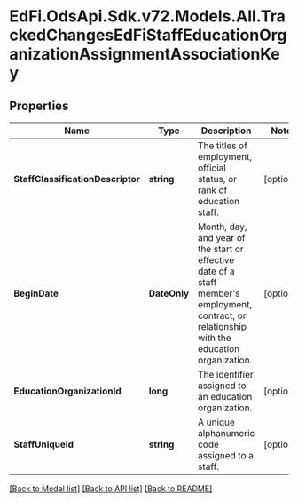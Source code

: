 # EdFi.OdsApi.Sdk.v72.Models.All.TrackedChangesEdFiStaffEducationOrganizationAssignmentAssociationKey

## Properties

Name | Type | Description | Notes
------------ | ------------- | ------------- | -------------
**StaffClassificationDescriptor** | **string** | The titles of employment, official status, or rank of education staff. | [optional] 
**BeginDate** | **DateOnly** | Month, day, and year of the start or effective date of a staff member&#39;s employment, contract, or relationship with the education organization. | [optional] 
**EducationOrganizationId** | **long** | The identifier assigned to an education organization. | [optional] 
**StaffUniqueId** | **string** | A unique alphanumeric code assigned to a staff. | [optional] 

[[Back to Model list]](../README.md#documentation-for-models) [[Back to API list]](../README.md#documentation-for-api-endpoints) [[Back to README]](../README.md)

